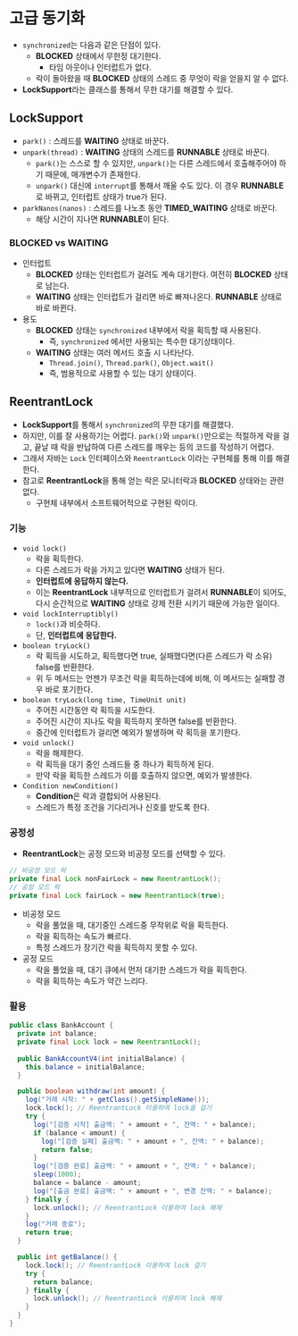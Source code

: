 # 고급 동기화

- `synchronized`는 다음과 같은 단점이 있다.
  - **BLOCKED** 상태에서 무한정 대기한다.
    - 타임 아웃이나 인터럽트가 없다.
  - 락이 돌아왔을 때 **BLOCKED** 상태의 스레드 중 무엇이 락을 얻을지 알 수 없다.
- **LockSupport**라는 클래스를 통해서 무한 대기를 해결할 수 있다.

## LockSupport

- `park()` : 스레드를 **WAITING** 상태로 바꾼다.
- `unpark(thread)` : **WAITING** 상태의 스레드를 **RUNNABLE** 상태로 바꾼다.
  - `park()`는 스스로 할 수 있지만, `unpark()`는 다른 스레드에서 호출해주어야 하기 때문에, 매개변수가 존재한다.
  - `unpark()` 대신에 `interrupt`를 통해서 깨울 수도 있다. 이 경우 **RUNNABLE**로 바뀌고, 인터럽트 상태가 true가 된다.
- `parkNanos(nanos)` : 스레드를 나노초 동안 **TIMED_WAITING** 상태로 바꾼다.
  - 해당 시간이 지나면 **RUNNABLE**이 된다.

### BLOCKED vs WAITING

- 인터럽트
  - **BLOCKED** 상태는 인터럽트가 걸려도 계속 대기한다. 여전히 **BLOCKED** 상태로 남는다.
  - **WAITING** 상태는 인터럽트가 걸리면 바로 빠져나온다. **RUNNABLE** 상태로 바로 바뀐다.
- 용도
  - **BLOCKED** 상태는 `synchronized` 내부에서 락을 획득할 때 사용된다.
    - 즉, `synchronized` 에서만 사용되는 특수한 대기상태이다.
  - **WAITING** 상태는 여러 메서드 호출 시 나타난다.
    - `Thread.join()`, `Thread.park()`, `Object.wait()`
    - 즉, 범용적으로 사용할 수 있는 대기 상태이다.

## ReentrantLock

- **LockSupport**를 통해서 `synchronized`의 무한 대기를 해결했다.
- 하지만, 이를 잘 사용하기는 어렵다. `park()`와 `unpark()`만으로는 적절하게 락을 걸고, 끝날 때 락을 반납하여 다른 스레드를 깨우는 등의 코드를 작성하기 어렵다.
- 그래서 자바는 `Lock` 인터페이스와 `ReentrantLock` 이라는 구현체를 통해 이를 해결한다.
- 참고로 **ReentrantLock**을 통해 얻는 락은 모니터락과 **BLOCKED** 상태와는 관련없다.
  - 구현체 내부에서 소프트웨어적으로 구현된 락이다.

### 기능

- `void lock()`
  - 락을 획득한다.
  - 다른 스레드가 락을 가지고 있다면 **WAITING** 상태가 된다.
  - **인터럽트에 응답하지 않는다.**
  - 이는 **ReentrantLock** 내부적으로 인터럽트가 걸려서 **RUNNABLE**이 되어도, 다시 순간적으로 **WAITING** 상태로 강제 전환 시키기 때문에 가능한 일이다.
- `void lockInterruptibly()`
  - `lock()`과 비슷하다.
  - 단, **인터럽트에 응답한다.**
- `boolean tryLock()`
  - 락 획득을 시도하고, 획득했다면 true, 실패했다면(다른 스레드가 락 소유) false를 반환한다.
  - 위 두 메서드는 언젠가 무조건 락을 획득하는데에 비해, 이 메서드는 실패할 경우 바로 포기한다.
- `boolean tryLock(long time, TimeUnit unit)`
  - 주어진 시간동안 락 획득을 시도한다.
  - 주어진 시간이 지나도 락을 획득하지 못하면 false를 반환한다.
  - 중간에 인터럽트가 걸리면 예외가 발생하며 락 획득을 포기한다.
- `void unlock()`
  - 락을 해제한다.
  - 락 획득을 대기 중인 스레드들 중 하나가 획득하게 된다.
  - 만약 락을 획득한 스레드가 이를 호출하지 않으면, 예외가 발생한다.
- `Condition newCondition()`
  - **Condition**은 락과 결합되어 사용된다.
  - 스레드가 특정 조건을 기다리거나 신호를 받도록 한다.

### 공정성

- **ReentrantLock**는 공정 모드와 비공정 모드를 선택할 수 있다.

```java
// 비공정 모드 락
private final Lock nonFairLock = new ReentrantLock();
// 공정 모드 락
private final Lock fairLock = new ReentrantLock(true);
```

- 비공정 모드
  - 락을 풀었을 때, 대기중인 스레드중 무작위로 락을 획득한다.
  - 락을 획득하는 속도가 빠르다.
  - 특정 스레드가 장기간 락을 획득하지 못할 수 있다.
- 공정 모드
  - 락을 풀었을 때, 대기 큐에서 먼저 대기한 스레드가 락을 획득한다.
  - 락을 획득하는 속도가 약간 느리다.

### 활용

```java
public class BankAccount {
  private int balance;
  private final Lock lock = new ReentrantLock();
  
  public BankAccountV4(int initialBalance) {
    this.balance = initialBalance;
  }

  public boolean withdraw(int amount) {
    log("거래 시작: " + getClass().getSimpleName());
    lock.lock(); // ReentrantLock 이용하여 lock을 걸기
    try {
      log("[검증 시작] 출금액: " + amount + ", 잔액: " + balance);
      if (balance < amount) {
        log("[검증 실패] 출금액: " + amount + ", 잔액: " + balance);
        return false;
      }
      log("[검증 완료] 출금액: " + amount + ", 잔액: " + balance);
      sleep(1000);
      balance = balance - amount;
      log("[출금 완료] 출금액: " + amount + ", 변경 잔액: " + balance);
    } finally {
      lock.unlock(); // ReentrantLock 이용하여 lock 해제
    }
    log("거래 종료");
    return true;
  }

  public int getBalance() {
    lock.lock(); // ReentrantLock 이용하여 lock 걸기
    try {
      return balance;
    } finally {
      lock.unlock(); // ReentrantLock 이용하여 lock 해제
    }
  }
}
```
